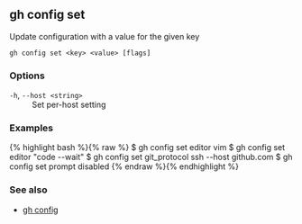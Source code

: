 

## gh config set

Update configuration with a value for the given key

```
gh config set <key> <value> [flags]
```

### Options


<dl class="flags">
	<dt><code>-h</code>, <code>--host &lt;string&gt;</code></dt>
	<dd>Set per-host setting</dd>
</dl>


### Examples

{% highlight bash %}{% raw %}
$ gh config set editor vim
$ gh config set editor "code --wait"
$ gh config set git_protocol ssh --host github.com
$ gh config set prompt disabled
{% endraw %}{% endhighlight %}

### See also

* [gh config](./gh_config)
